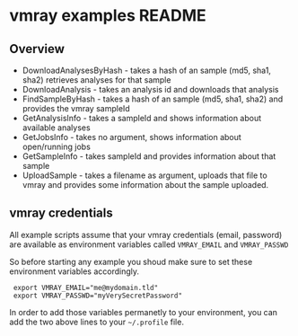 # vmray examples README

## Overview

* DownloadAnalysesByHash - takes a hash of an sample (md5, sha1, sha2) retrieves analyses for that sample
* DownloadAnalysis - takes an analysis id and downloads that analysis
* FindSampleByHash - takes a hash of an sample (md5, sha1, sha2) and provides the vmray sampleId
* GetAnalysisInfo - takes a sampleId and shows information about available analyses
* GetJobsInfo - takes no argument, shows information about open/running jobs
* GetSampleInfo - takes sampleId and provides information about that sample
* UploadSample - takes a filename as argument, uploads that file to vmray and provides some information about the sample uploaded.

## vmray credentials

All example scripts assume that your vmray credentials (email, password) are 
available as environment variables called ```VMRAY_EMAIL``` and ```VMRAY_PASSWD```

So before starting any example you shoud make sure to set these environment variables accordingly.

```shell
 export VMRAY_EMAIL="me@mydomain.tld"
 export VMRAY_PASSWD="myVerySecretPassword"
```

In order to add those variables permanetly to your environment, you can add the two above lines to your ```~/.profile``` file.
